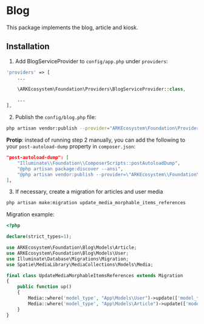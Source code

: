 # Blog

This package implements the blog, article and kiosk.

## Installation

1. Add BlogServiceProvider to `config/app.php` under `providers`:

```php
'providers' => [
    ...

    \ARKEcosystem\Foundation\Providers\BlogServiceProvider::class,

    ...
],
```

2. Publish the `config/blog.php` file:

```bash
php artisan vendor:publish --provider="ARKEcosystem\Foundation\Providers\BlogServiceProvider" --tag="config"
```

**Protip**: instead of running step 2 manually, you can add the following to your `post-autoload-dump` property in `composer.json`:

```json
"post-autoload-dump": [
    "Illuminate\\Foundation\\ComposerScripts::postAutoloadDump",
    "@php artisan package:discover --ansi",
    "@php artisan vendor:publish --provider=\"ARKEcosystem\\Foundation\\Providers\\BlogServiceProvider\" --tag=\"config\" --tag=\"blog-migrations\""
],
```

3. If necessary, create a migration for articles and user media


```bash
php artisan make:migration update_media_morphable_items_references
```

Migration example:

```php
<?php

declare(strict_types=1);

use ARKEcosystem\Foundation\Blog\Models\Article;
use ARKEcosystem\Foundation\Blog\Models\User;
use Illuminate\Database\Migrations\Migration;
use Spatie\MediaLibrary\MediaCollections\Models\Media;

final class UpdateMediaMorphableItemsReferences extends Migration
{
    public function up()
    {
        Media::where('model_type', "App\Models\User")->update(['model_type' => (new User())->getMorphClass()]);
        Media::where('model_type', "App\Models\Article")->update(['model_type' => (new Article())->getMorphClass()]);
    }
}
```
